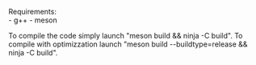Requirements:  
    - g++
    - meson

To compile the code simply launch "meson build && ninja -C build".
To compile with optimizzation launch "meson build --buildtype=release && ninja -C build".
